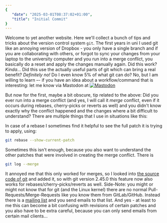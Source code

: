 ```yaml
---
{
   "date": "2025-03-01T08:37:02+01:00",
   "title": "Initial Commit"
}
---
```


Welcome to yet another website. Here we'll collect a bunch of tips and tricks
about the version control system `git`. The first years in uni I used git like
an annoying version of Dropbox - you only have a single branch and if you are
collaborating with others, or forgot to sync your changes from your laptop to
the university computer and you run into a merge conflict, you basically do a
reset and apply the changes manually again. Did this work? _Kinda…_ Did this
use the actually useful parts of git which can bring a real benefit?
_Definitely no!_ Do I even know 5% of what git can do? No, but I am willing to
learn –- if you have an idea about a workflow/command that is interesting: let
me know via Mastodon at
[![Mastodon](https://img.shields.io/badge/Mstdn-MiAlLo-blue)](https://mstdn.social/@MiAlLo "Mastodon")


But now for the first, maybe a bit obscure, tip related to the above: Did you
ever run into a merge conflict (and yes, I will call it _merge_ conflict, even
if it occurs during rebases, cherry-picks or reverts as well) and you didn't
know exactly why the conflict happened and the changes where a bit difficult to
understand? There are multiple things that I use in situations like this:

In case of a rebase I sometimes find it helpful to see the full patch it is
trying to apply, using:
```sh
git rebase --show-current-patch
```

Sometimes this isn't enough, because you also want to understand the other
patches that were involved in creating the merge conflict. There is
```sh
git log --merge
```
It annoyed me that this only worked for merges, so I looked into [the source
code of git](https://web.git.kernel.org/pub/scm/git/git.git/) and added it, so
with git version 2.45.0 this feature now also works for
rebases/cherry-picks/reverts as well. Side-Note: you might or might not know
that for git (and the Linux kernel) there are no normal
Pull-Requests/Merge-Requests like you know them from GitLab/GitHub. Instead
there is a [mailing list](https://lore.kernel.org/git/) and you send emails to
that list. And yes - at least to me this can become a bit confusing with
revisions of certain patches and you also have to be extra careful, because you
can only send emails from certain mail clients…
